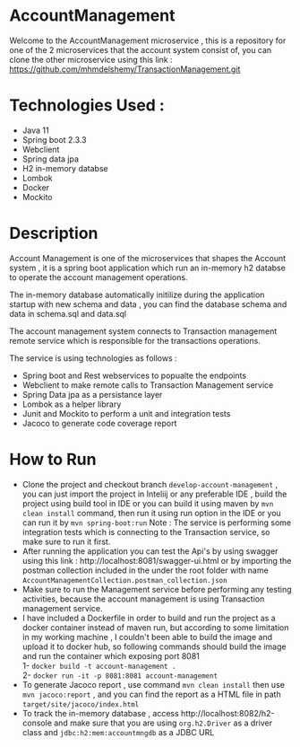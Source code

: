 # AccountManagement 

Welcome to the AccountManagement microservice , this is a repository for one of the 2 microservices that the account system consist of, you can clone the other microservice using this link : https://github.com/mhmdelshemy/TransactionManagement.git

# Technologies Used :
  - Java 11
  - Spring boot 2.3.3
  - Webclient
  - Spring data jpa
  - H2 in-memory databse
  - Lombok
  - Docker
  - Mockito

# Description 

Account Management is one of the microservices that shapes the Account system , it is a spring boot application which run an in-memory h2 databse to operate the account management operations.

The in-memory database automatically initilize during the application startup with new schema and data , you can find the database schema and data in schema.sql and data.sql

The account management system connects to Transaction management remote service which is responsible for the transactions operations.

The service is using technologies as follows :
  - Spring boot and Rest webservices to popualte the endpoints
  - Webclient to make remote calls to Transaction Management service
  - Spring Data jpa as a persistance layer
  - Lombok as a helper library
  - Junit and Mockito to perform a unit and integration tests
  - Jacoco to generate code coverage report

# How to Run
- Clone the project and checkout branch ````develop-account-management```` , you can just import the project in Inteliij or any preferable IDE , build the project using build tool in IDE or you can build it using maven by ````mvn clean install```` command, then run it using run option in the IDE or you can run it by ````mvn spring-boot:run````
Note : The service is performing some integration tests which is connecting to the Transaction service, so make sure to run it first.
- After running the application you can test the Api's by using swagger using this link : http://localhost:8081/swagger-ui.html 
or by importing the postman collection included in the under the root folder with name  ````AccountManagementCollection.postman_collection.json````
- Make sure to run the Management service before performing any testing activities, because the account management is using Transaction management service.
- I have included a Dockerfile in order to build and run the project as a docker container instead of maven run, but according to some limitation in my working machine , I couldn't been able to build the image and upload it to docker hub, so following commands should build the image and run the container which exposing port 8081 <br>
 1- ````docker build -t account-management . ```` <br>
 2- ````docker run -it -p 8081:8081 account-management````
 - To generate Jacoco report , use command ````mvn clean install```` then use ````mvn jacoco:report```` , and you can find the report as a HTML file in path ````target/site/jacoco/index.html````
 - To track the in-memory database , access http://localhost:8082/h2-console and make sure that you are using ````org.h2.Driver```` as a driver class and ````jdbc:h2:mem:accountmngdb```` as a JDBC URL

